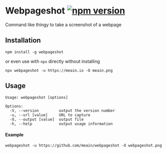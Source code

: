 # Webpageshot [![npm version](https://badge.fury.io/js/webpageshot.svg)](https://badge.fury.io/js/webpageshot)

Command like thingy to take a screenshot of a webpage


## Installation

```
npm install -g webpageshot
```

or even use with `npx` directly without installing

```
npx webpageshot -u https://meain.io -O meain.png
```

## Usage

```
Usage: webpageshot [options]

Options:
  -V, --version         output the version number
  -u, --url [value]     URL to capture
  -O, --output [value]  output file
  -h, --help            output usage information
```

#### Example

```
webpageshot -u https://github.com/meain/webpageshot -O webpageshot.png
```
